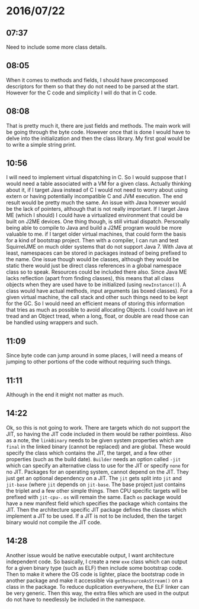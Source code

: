 # 2016/07/22

## 07:37

Need to include some more class details.

## 08:05

When it comes to methods and fields, I should have precomposed descriptors for
them so that they do not need to be parsed at the start. However for the C code
and simplicity I will do that in C code.

## 08:08

That is pretty much it, there are just fields and methods. The main work will
be going through the byte code. However once that is done I would have to
delve into the initialization and then the class library. My first goal would
be to write a simple string print.

## 10:56

I will need to implement virtual dispatching in C. So I would suppose that
I would need a table associated with a VM for a given class. Actually thinking
about it, if I target Java instead of C I would not need to worry about using
extern or having potentially incompatible C and JVM execution. The end result
would be pretty much the same. An issue with Java however would be the lack of
pointers, although that is not really important. If I target Java ME (which I
should) I could have a virtualized environment that could be built on J2ME
devices. One thing though, is still virtual dispatch. Personally being able to
compile to Java and build a J2ME program would be more valuable to me. if I
target older virtual machines, that could form the basis for a kind of
bootstrap project. Then with a compiler, I can run and test SquirrelJME on
much older systems that do not support Java 7. With Java at least, namespaces
can be stored in packages instead of being prefixed to the name. One issue
though would be classes, although they would be static there would just be
direct class references in a global namespace class so to speak. Resources
could be included there also. Since Java ME lacks reflection (apart from
finding classes), this means that all class objects when they are used have to
be initialized (using `newInstance()`). A class would have actual methods,
input arguments (as boxed classes). For a given virtual machine, the call stack
and other such things need to be kept for the GC. So I would need an efficient
means of storing this information that tries as much as possible to avoid
allocating Objects. I could have an int tread and an Object tread, when a long,
float, or double are read those can be handled using wrappers and such.

## 11:09

Since byte code can jump around in some places, I will need a means of jumping
to other portions of the code without requiring such things.

## 11:11

Although in the end it might not matter as much.

## 14:22

Ok, so this is not going to work. There are targets which do not support the
JIT, so having the JIT code included in them would be rather pointless. Also as
a note, the `linkBinary` needs to be given system properties which are `final`
in the linked binary (cannot be replaced) and are global. These would specify
the class which contains the JIT, the target, and a few other properties (such
as the build date). `Builder` needs an option called `-jit` which can specify
an alternative class to use for the JIT or specify `none` for no JIT. Packages
for an operating system, cannot depend on the JIT. They just get an optional
dependency on a JIT. The `jit` gets split into `jit` and `jit-base` (where
`jit` depends on `jit-base`. The base project just contains the triplet and a
few other simple things. Then CPU specific targets will be prefixed with
`jit-cpu-`. `os` will remain the same. Each `os` package would have a new
manifest field which specifies the package which contains the JIT. Then the
architecture specific JIT package defines the classes which implement a JIT to
be used. If a JIT is not to be included, then the target binary would not
compile the JIT code.

## 14:28

Another issue would be native executable output, I want architecture
independent code. So basically, I create a new `exe` class which can output for
a given binary type (such as ELF) then include some bootstrap code. Then to
make it where the OS code is lighter, place the bootstrap code in another
package and make it accessible via `getResourceAsStream()` on a class in the
package. To reduce duplication everywhere, the ELF linker can be very generic.
Then this way, the extra files which are used in the output do not have to
needlessly be included in the namespace.

